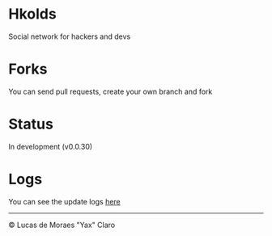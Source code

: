 # Hkolds #
Social network for hackers and devs

# Forks #
You can send pull requests, create your own branch and fork

# Status #
In development (v0.0.30)

# Logs #

You can see the update logs [here](LOGS.md)

---
<p>&copy; Lucas de Moraes "Yax" Claro</p>

